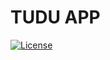 # TUDU APP
[![License](https://img.shields.io/badge/License-Apache%202.0-blue.svg)](https://opensource.org/licenses/Apache-2.0)